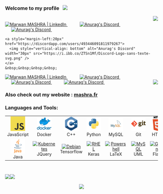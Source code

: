 ### Welcome to my profile &nbsp; <img src="https://media.giphy.com/media/hvRJCLFzcasrR4ia7z/giphy.gif" width="25px">


<div>
  <div align="right">
    <img src="https://media4.giphy.com/media/jdPMeyv9rn0hZHh8n9/giphy.gif?cid=790b761152bd0ff09874e2477aa5618f795b940ad5031368&rid=giphy.gif" width="200px">
  </div>
  <div align="left">
    <a style="margin-left:0px"  href="https://www.linkedin.com/in/marwanmashra/">
      <img alt="Marwan MASHRA | LinkedIn" width="25px" src="https://raw.githubusercontent.com/peterthehan/peterthehan/master/assets/linkedin.svg" />
    </a>
    &nbsp;&nbsp;&nbsp;&nbsp;
    <a style="margin-left:20px"  href="https://www.facebook.com/marwan.mushara">
      <img alt="Anurag's Discord" width="25px" src="https://cdn.pixabay.com/photo/2015/05/17/10/51/facebook-770688_1280.png" />
    </a>
    &nbsp;&nbsp;&nbsp;&nbsp;
    <a style="margin-left:20px" href="https://www.instagram.com/marwanmushara/">
      <img alt="Anurag's Discord" width="25px" src="https://upload.wikimedia.org/wikipedia/commons/thumb/e/e7/Instagram_logo_2016.svg/langfr-220px-Instagram_logo_2016.svg.png" />
    </a>
    &nbsp;&nbsp;&nbsp;&nbsp;

    <a style="margin-left:20px" href="https://discordapp.com/users/493446091811979267">
      <img style="vertical-align: bottom" alt="Anurag's Discord" width="30px" src="https://i.ibb.co/ZTSn1Mf/Discord-Logo-sans-texte-svg.png" />
    </a>
    &nbsp;&nbsp;&nbsp;&nbsp;
  </div>
</div>

<a style="margin-left:0px"  href="https://www.linkedin.com/in/marwanmashra/">
  <img alt="Marwan MASHRA | LinkedIn" width="25px" src="https://raw.githubusercontent.com/peterthehan/peterthehan/master/assets/linkedin.svg" />
</a>
&nbsp;&nbsp;&nbsp;&nbsp;
<a style="margin-left:20px"  href="https://www.facebook.com/marwan.mushara">
  <img alt="Anurag's Discord" width="25px" src="https://cdn.pixabay.com/photo/2015/05/17/10/51/facebook-770688_1280.png" />
</a>
&nbsp;&nbsp;&nbsp;&nbsp;
<a style="margin-left:20px" href="https://www.instagram.com/marwanmushara/">
  <img alt="Anurag's Discord" width="25px" src="https://upload.wikimedia.org/wikipedia/commons/thumb/e/e7/Instagram_logo_2016.svg/langfr-220px-Instagram_logo_2016.svg.png" />
</a>
&nbsp;&nbsp;&nbsp;&nbsp;

<a style="margin-left:20px" href="https://discordapp.com/users/493446091811979267">
  <img style="vertical-align: bottom" alt="Anurag's Discord" width="30px" src="https://i.ibb.co/ZTSn1Mf/Discord-Logo-sans-texte-svg.png" />
</a>
&nbsp;&nbsp;&nbsp;&nbsp;
<span align="right" style="float: right">
  <img src="https://media4.giphy.com/media/jdPMeyv9rn0hZHh8n9/giphy.gif?cid=790b761152bd0ff09874e2477aa5618f795b940ad5031368&rid=giphy.gif" width="200px">
</span>

### Also check out my website : <a href="https://mashra.fr" target="_blank">mashra.fr</a>

### Languages and Tools:

<table>
  <tr>
    <td align="center" width="96">
      <a href="#macropower-tech">
        <img src="https://raw.githubusercontent.com/github/explore/80688e429a7d4ef2fca1e82350fe8e3517d3494d/topics/javascript/javascript.png" width="48" height="48" alt="C#" />
      </a>
      <br>JavaScript
    </td>
    <td align="center" width="96">
      <a href="#macropower-tech">
        <img src="https://raw.githubusercontent.com/github/explore/80688e429a7d4ef2fca1e82350fe8e3517d3494d/topics/docker/docker.png" width="48" height="48" alt="Python" />
      </a>
      <br>Docker
    </td>
    <td align="center" width="96">
      <a href="#macropower-tech">
        <img src="https://raw.githubusercontent.com/github/explore/80688e429a7d4ef2fca1e82350fe8e3517d3494d/topics/cpp/cpp.png" width="48" height="48" alt="Golang" />
      </a>
      <br>C++
    </td>
    <td align="center" width="96">
      <a href="#macropower-tech">
        <img src="https://raw.githubusercontent.com/github/explore/80688e429a7d4ef2fca1e82350fe8e3517d3494d/topics/python/python.png" width="48" height="48" alt="Jsonnet" />
      </a>
      <br>Python
    </td>
    <td align="center" width="96">
      <a href="#macropower-tech">
        <img src="https://raw.githubusercontent.com/github/explore/80688e429a7d4ef2fca1e82350fe8e3517d3494d/topics/mysql/mysql.png" width="48" height="48" alt="TypeScript" />
      </a>
      <br>MySQL
    </td>
    <td align="center" width="96">
      <a href="#macropower-tech">
        <img src="https://raw.githubusercontent.com/github/explore/80688e429a7d4ef2fca1e82350fe8e3517d3494d/topics/git/git.png" width="48" height="48" alt="JavaScript" />
      </a>
      <br>Git
    </td>
    <td align="center" width="96">
      <a href="#macropower-tech" >
        <img src="https://raw.githubusercontent.com/github/explore/80688e429a7d4ef2fca1e82350fe8e3517d3494d/topics/html/html.png" width="48" height="48" alt="React" />
      </a>
      <br>HTML
    </td>
    <td align="center" width="96">
      <a href="#macropower-tech">
        <img src="https://raw.githubusercontent.com/github/explore/80688e429a7d4ef2fca1e82350fe8e3517d3494d/topics/css/css.png" width="48" height="48" alt="Bootstrap" />
      </a>
      <br>CSS
    </td>
    <td align="center" width="96">
      <a href="#macropower-tech">
        <img src="https://raw.githubusercontent.com/github/explore/ccc16358ac4530c6a69b1b80c7223cd2744dea83/topics/php/php.png" width="48" height="48" alt="Sass" />
      </a>
      <br>php
    </td>
  </tr>
  <tr>
    <td align="center" width="96"> 
      <a href="#macropower-tech" >
        <img src="https://raw.githubusercontent.com/github/explore/80688e429a7d4ef2fca1e82350fe8e3517d3494d/topics/java/java.png" width="48" height="48" alt="Docker" />
      </a>
      <br>Java
    </td>
    <td align="center" width="96">
      <a href="#macropower-tech" >
        <img src="https://i0.wp.com/www.place4geek.com/blog/wp-content/uploads/2010/10/jQurery-e1423237413165.gif?fit=600%2C600&ssl=1" width="48" height="48" alt="Kubernetes" />
      </a>
      <br>JQuery
    </td>
    <td align="center"  width="96">
      <a href="#macropower-tech">
        <img src="https://upload.wikimedia.org/wikipedia/commons/thumb/2/2d/Tensorflow_logo.svg/langfr-220px-Tensorflow_logo.svg.png" width="48" height="48" alt="Debian" />
      </a>
      <br>Tensorflow
    </td>
    <td align="center"  width="96">
      <a href="#macropower-tech">
        <img src="https://camo.githubusercontent.com/c1ac3ae26b8e596bd6ec38ea0537b2cd37ef50b0281df5d409b49c777375db20/68747470733a2f2f75706c6f61642e77696b696d656469612e6f72672f77696b6970656469612f636f6d6d6f6e732f7468756d622f612f61652f4b657261735f6c6f676f2e7376672f32343070782d4b657261735f6c6f676f2e7376672e706e67" width="48" height="48" alt="RHEL" />
      </a>
      <br>Keras
    </td>
    <td align="center" width="96">
      <a href="#macropower-tech">
        <img src="https://cdn.worldvectorlogo.com/logos/latex.svg" width="48" height="48" alt="Powershell" />
      </a>
      <br>LaTeX
    </td>
    <td align="center"  width="96">
      <a href="#macropower-tech">
        <img src="https://www.apollo-formation.com/wp-content/uploads/Unified_Modeling_Language-250x250.png" width="48" height="48" alt="MySQL" />
      </a>
      <br>UML
    </td>
    <td align="center" width="96">
      <a href="#macropower-tech" >
        <img src="https://www.vincenthouba.com/assets/img/flask-logo.409c7035.jpg" width="48" height="48" alt="Grafana" />
      </a>
      <br>Flask
    </td>
    <td align="center" width="96">
      <a href="#macropower-tech" >
        <img src="https://pbs.twimg.com/profile_images/1286005234314162177/O31-t0pD.jpg" width="48" height="48" alt="Prometheus" />
      </a>
      <br>NumPy
    </td>
    <td align="center" width="96">
      <a href="#macropower-tech" >
        <img src="https://raw.githubusercontent.com/github/explore/80688e429a7d4ef2fca1e82350fe8e3517d3494d/topics/terminal/terminal.png" width="48" height="48" alt="Thanos" />
      </a>
      <br>Terminal 
    </td>
  </tr>
</table>

<br/>

<img height="180px" src="https://github-readme-stats.vercel.app/api/top-langs/?username=MarwanMashra&layout=compact&show_icons=true&title_color=ffffff&icon_color=bb2acf&text_color=daf7dc&bg_color=151515"><img height="180px" src="https://github-readme-stats.vercel.app/api/?username=MarwanMashra&layout=compact&show_icons=true&title_color=ffffff&icon_color=bb2acf&text_color=daf7dc&bg_color=151515">

<p align="center">
  <img src="https://media3.giphy.com/media/Srugs90R2wYS0zvvKt/giphy.gif?cid=ecf05e47h9mnw7m0j4qjy2rrzpmt3dxxoqqebb00megzm8gi&rid=giphy.gif" width="250px">
</p>

<!--
**MarwanMashra/MarwanMashra** is a ✨ _special_ ✨ repository because its `README.md` (this file) appears on your GitHub profile.

Here are some ideas to get you started:

- 🔭 I’m currently working on ...
- 🌱 I’m currently learning ...
- 👯 I’m looking to collaborate on ...
- 🤔 I’m looking for help with ...
- 💬 Ask me about ...
- 📫 How to reach me: ...
- 😄 Pronouns: ...
- ⚡ Fun fact: ...
-->
